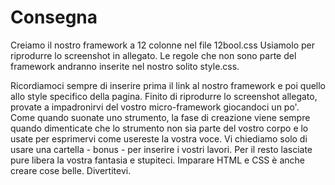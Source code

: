 # Consegna

Creiamo il nostro framework a 12 colonne nel file 12bool.css
Usiamolo per riprodurre lo screenshot in allegato. Le regole che non sono parte del framework andranno inserite nel nostro solito style.css.

Ricordiamoci sempre di inserire prima il link al nostro framework e poi quello allo style specifico della pagina.
Finito di riprodurre lo screenshot allegato, provate a impadronirvi del vostro micro-framework giocandoci un po'. Come quando suonate uno strumento, la fase di creazione viene sempre quando dimenticate che lo strumento non sia parte del vostro corpo e lo usate per esprimervi come usereste la vostra voce. Vi chiediamo solo di usare una cartella - bonus - per inserire i vostri lavori. Per il resto lasciate pure libera la vostra fantasia e stupiteci. Imparare HTML e CSS è anche creare cose belle. Divertitevi.